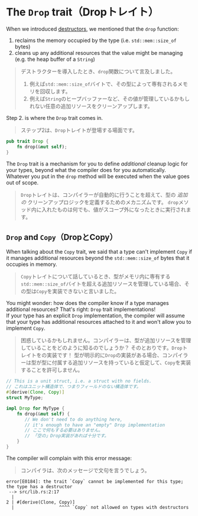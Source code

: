 # The `Drop` trait（Dropトレイト）

When we introduced [destructors](../03_ticket_v1/11_destructor.md),
we mentioned that the `drop` function:

1. reclaims the memory occupied by the type (i.e. `std::mem::size_of` bytes)
2. cleans up any additional resources that the value might be managing (e.g. the heap buffer of a `String`)

> デストラクターを導入したとき、`drop`関数について言及しました。
>
> 1. 例えば`std::mem::size_of`バイトで、その型によって専有されるメモリを回収します。
> 2. 例えば`String`のヒープバッファーなど、その値が管理しているかもしれない任意の追加リソースをクリーンアップします。

Step 2. is where the `Drop` trait comes in.

> ステップ2は、`Drop`トレイトが登場する場面です。

```rust
pub trait Drop {
    fn drop(&mut self);
}
```

The `Drop` trait is a mechanism for you to define _additional_ cleanup logic for your types,
beyond what the compiler does for you automatically.\
Whatever you put in the `drop` method will be executed when the value goes out of scope.

> `Drop`トレイトは、コンパイラーが自動的に行うことを超えて、型の _追加の_ クリーンアップロジックを定義するためのメカニズムです。
> `drop`メソッド内に入れたものは何でも、値がスコープ外になったときに実行されます。

## `Drop` and `Copy`（DropとCopy）

When talking about the `Copy` trait, we said that a type can't implement `Copy` if it
manages additional resources beyond the `std::mem::size_of` bytes that it occupies in memory.

> `Copy`トレイトについて話しているとき、型がメモリ内に専有する`std::mem::size_of`バイトを超える追加リソースを管理している場合、その型は`Copy`を実装できないと言いました。

You might wonder: how does the compiler know if a type manages additional resources?
That's right: `Drop` trait implementations!\
If your type has an explicit `Drop` implementation, the compiler will assume
that your type has additional resources attached to it and won't allow you to implement `Copy`.

> 困惑しているかもしれません。コンパイラーは、型が追加リソースを管理していることをどのように知るのでしょうか？
> そのとおりです。`Drop`トレイトをの実装です！
> 型が明示的に`Drop`の実装がある場合、コンパイラーは型が型に付属する追加リソースを持っていると仮定して、`Copy`を実装することを許可しません。

```rust
// This is a unit struct, i.e. a struct with no fields.
// これはユニット構造体で、つまりフィールドのない構造体です。
#[derive(Clone, Copy)]
struct MyType;

impl Drop for MyType {
    fn drop(&mut self) {
       // We don't need to do anything here,
       // it's enough to have an "empty" Drop implementation
       // ここで何もする必要はありません。
       // 「空の」Drop実装があれば十分です。
    }
}
```

The compiler will complain with this error message:

> コンパイラは、次のメッセージで文句を言うでしょう。

```text
error[E0184]: the trait `Copy` cannot be implemented for this type; the type has a destructor
 --> src/lib.rs:2:17
  |
2 | #[derive(Clone, Copy)]
  |                 ^^^^ `Copy` not allowed on types with destructors
```
